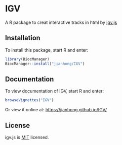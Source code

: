 # IGV

A R package to creat interactive tracks in html by [igv.js](https://github.com/igvteam/igv.js/)

## Installation

To install this package, start R and enter:

```r
library(BiocManager)
BiocManager::install("jianhong/IGV")
```

## Documentation

To view documentation of IGV, start R and enter:
```r
browseVignettes("IGV")
```

Or view it online at:
https://jianhong.github.io/IGV/

## License

igv.js is [MIT](https://github.com/igvteam/igv.js/blob/master/LICENSE) licensed.

